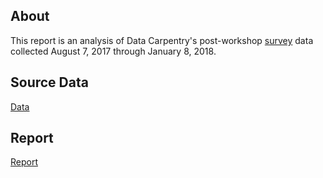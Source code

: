 ## About
This report is an analysis of Data Carpentry's post-workshop [survey](https://github.com/carpentries/assessment/blob/master/data-carpentry/postworkshop/2018/January/survey.pdf) data collected August 7, 2017 through January 8, 2018.

## Source Data
[Data](https://raw.githubusercontent.com/carpentries/assessment/master/data-carpentry/postworkshop/2018/January/data_180108.csv)


## Report
[Report](https://carpentries.github.io/assessment/carpentries/data-carpentry/postworkshop/2018/January/report.html)
